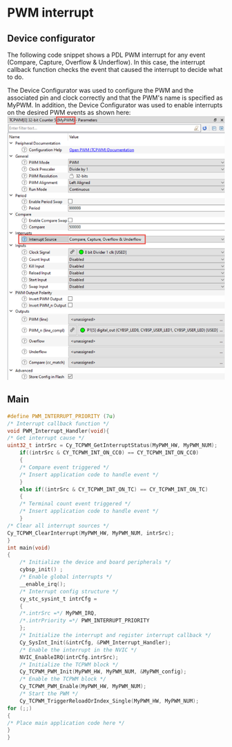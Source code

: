 # PWM interrupt

## Device configurator
The following code snippet shows a PDL PWM interrupt for any event (Compare, Capture, Overflow & Underflow). In this case, the interrupt callback function checks the event that caused the interrupt to decide what to do.

The Device Configurator was used to configure the PWM and the associated pin and clock correctly and that the PWM's name is specified as MyPWM. In addition, the Device Configurator was used to enable interrupts on the desired PWM events as shown here:
![](pictures/PWM_interrupt_deviceConfigurator.png)

## Main 

```c
#define PWM_INTERRUPT_PRIORITY (7u)
/* Interrupt callback function */
void PWM_Interrupt_Handler(void){
/* Get interrupt cause */
uint32_t intrSrc = Cy_TCPWM_GetInterruptStatus(MyPWM_HW, MyPWM_NUM);
	if((intrSrc & CY_TCPWM_INT_ON_CC0) == CY_TCPWM_INT_ON_CC0)
	{
	/* Compare event triggered */
	/* Insert application code to handle event */
	}
	else if((intrSrc & CY_TCPWM_INT_ON_TC) == CY_TCPWM_INT_ON_TC)
	{
	/* Terminal count event triggered */
	/* Insert application code to handle event */
	}
/* Clear all interrupt sources */
Cy_TCPWM_ClearInterrupt(MyPWM_HW, MyPWM_NUM, intrSrc);
}
int main(void)
{
	/* Initialize the device and board peripherals */
	cybsp_init() ;
	/* Enable global interrupts */
	__enable_irq();
	/* Interrupt config structure */
	cy_stc_sysint_t intrCfg =
	{
	/*.intrSrc =*/ MyPWM_IRQ,
	/*.intrPriority =*/ PWM_INTERRUPT_PRIORITY
	};
	/* Initialize the interrupt and register interrupt callback */
	Cy_SysInt_Init(&intrCfg, &PWM_Interrupt_Handler);
	/* Enable the interrupt in the NVIC */
	NVIC_EnableIRQ(intrCfg.intrSrc);
	/* Initialize the TCPWM block */
	Cy_TCPWM_PWM_Init(MyPWM_HW, MyPWM_NUM, &MyPWM_config);
	/* Enable the TCPWM block */
	Cy_TCPWM_PWM_Enable(MyPWM_HW, MyPWM_NUM);
	/* Start the PWM */
	Cy_TCPWM_TriggerReloadOrIndex_Single(MyPWM_HW, MyPWM_NUM);
for (;;)
{
/* Place main application code here */
}
}
```
